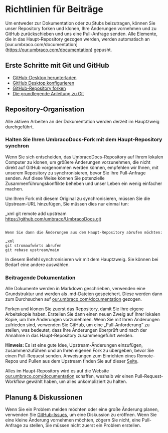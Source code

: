 # Richtlinien für Beiträge

Um entweder zur Dokumentation oder zu Stubs beizutragen, können Sie unser Repository forken und klonen, Ihre Änderungen vornehmen und zu GitHub zurückschieben und uns eine Pull-Anfrage senden. Alle Elemente, die in das Haupt-Repository gezogen werden, werden automatisch an [our.umbraco.com/documentation] (https://our.umbraco.com/documentation) gepusht.

## Erste Schritte mit Git und GitHub

* [GitHub-Desktop herunterladen](https://desktop.github.com)
* [GitHub Desktop konfigurieren](https://help.github.com/desktop/guides/)
* [GitHub-Repository forken](https://help.github.com/articles/fork-a-repo/)
* [Die grundlegende Anleitung zu Git](https://rogerdudler.github.io/git-guide/)

## Repository-Organisation

Alle aktiven Arbeiten an der Dokumentation werden derzeit im Hauptzweig durchgeführt.

### Halten Sie Ihren UmbracoDocs-Fork mit dem Haupt-Repository synchron

Wenn Sie sich entscheiden, das UmbracoDocs-Repository auf Ihrem lokalen Computer zu klonen, um größere Änderungen vorzunehmen, die nicht direkt auf GitHub vorgenommen werden können, empfehlen wir Ihnen, mit unserem Repository zu synchronisieren, bevor Sie Ihre Pull-Anfrage senden. Auf diese Weise können Sie potenzielle Zusammenführungskonflikte beheben und unser Leben ein wenig einfacher machen.

Um Ihren Fork mit diesem Original zu synchronisieren, müssen Sie die Upstream-URL hinzufügen, Sie müssen dies nur einmal tun:

„xml
git remote add upstream https://github.com/umbraco/UmbracoDocs.git
```

Wenn Sie dann die Änderungen aus dem Haupt-Repository abrufen möchten:

„xml
git stromaufwärts abrufen
git rebase upstream/main
```

In diesem Befehl synchronisieren wir mit dem Hauptzweig. Sie können bei Bedarf eine andere auswählen.

### Beitragende Dokumentation

Alle Dokumente werden in Markdown geschrieben, verwenden eine Grundstruktur und werden als .md-Dateien gespeichert.
Diese werden dann zum Durchsuchen auf [our.umbraco.com/documentation](https://our.umbraco.com/documentation) gezogen.

Forken und klonen Sie zuerst das Repository, damit Sie Ihre eigene Arbeitskopie haben. Erstellen Sie dann einen neuen Zweig auf Ihrer lokalen Kopie, um Ihre Änderungen vorzunehmen. Wenn Sie mit Ihren Änderungen zufrieden sind, verwenden Sie GitHub, um eine „Pull-Anforderung“ zu stellen, was bedeutet, dass Ihre Änderungen überprüft und nach der Annahme in das Haupt-Repository zusammengeführt werden.

**Hinweis:** Es ist eine gute Idee, Upstream-Änderungen einzufügen, zusammenzuführen und an Ihren eigenen Fork zu übergeben, bevor Sie einen Pull-Request senden. Anweisungen zum Einrichten eines Remote-Repos und Pullen aus dem Upstream finden Sie auf dieser [Seite](https://help.github.com/articles/fork-a-repo).

Alles im Haupt-Repository wird es auf die Website [our.umbraco.com/documentation](https://our.umbraco.com/documentation) schaffen, weshalb wir einen Pull-Request-Workflow gewählt haben, um alles unkompliziert zu halten.

## Planung & Diskussionen

Wenn Sie ein Problem melden möchten oder eine große Änderung planen, verwenden Sie [GitHub-Issues](https://github.com/umbraco/UmbracoDocs/issues), um eine Diskussion zu eröffnen. Wenn Sie eine kleine Änderung vornehmen möchten, zögern Sie nicht, eine Pull-Anfrage zu stellen, Sie müssen nicht zuerst ein Problem erstellen.